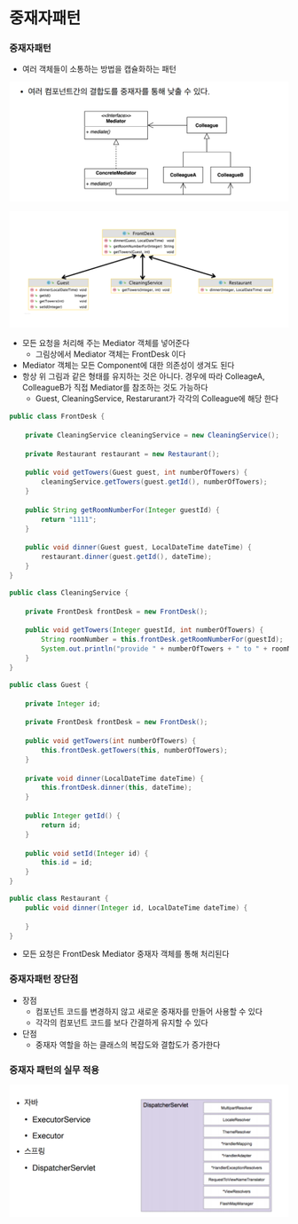 # 중재자패턴

### 중재자패턴

- 여러 객체들이 소통하는 방법을 캡슐화하는 패턴

![Untitled](mediator_img1.png)

![Untitled](mediator_img2.png)

- 모든 요청을 처리해 주는 Mediator 객체를 넣어준다
    - 그림상에서 Mediator 객체는 FrontDesk 이다
- Mediator 객체는 모든 Component에 대한 의존성이 생겨도 된다
- 항상 위 그림과 같은 형태를 유지하는 것은 아니다. 경우에 따라 ColleageA, ColleagueB가 직접 Mediator를 참조하는 것도 가능하다
    - Guest, CleaningService, Restarurant가 각각의 Colleague에 해당 한다
    

```java
public class FrontDesk {

    private CleaningService cleaningService = new CleaningService();

    private Restaurant restaurant = new Restaurant();

    public void getTowers(Guest guest, int numberOfTowers) {
        cleaningService.getTowers(guest.getId(), numberOfTowers);
    }

    public String getRoomNumberFor(Integer guestId) {
        return "1111";
    }

    public void dinner(Guest guest, LocalDateTime dateTime) {
        restaurant.dinner(guest.getId(), dateTime);
    }
}
```

```java
public class CleaningService {

    private FrontDesk frontDesk = new FrontDesk();

    public void getTowers(Integer guestId, int numberOfTowers) {
        String roomNumber = this.frontDesk.getRoomNumberFor(guestId);
        System.out.println("provide " + numberOfTowers + " to " + roomNumber);
    }
}
```

```java
public class Guest {

    private Integer id;

    private FrontDesk frontDesk = new FrontDesk();

    public void getTowers(int numberOfTowers) {
        this.frontDesk.getTowers(this, numberOfTowers);
    }

    private void dinner(LocalDateTime dateTime) {
        this.frontDesk.dinner(this, dateTime);
    }

    public Integer getId() {
        return id;
    }

    public void setId(Integer id) {
        this.id = id;
    }
}
```

```java
public class Restaurant {
    public void dinner(Integer id, LocalDateTime dateTime) {

    }
}
```

- 모든 요청은 FrontDesk Mediator 중재자 객체를 통해 처리된다

### 중재자패턴 장단점

- 장점
    - 컴포넌트 코드를 변경하지 않고 새로운 중재자를 만들어 사용할 수 있다
    - 각각의 컴포넌트 코드를 보다 간결하게 유지할 수 있다
- 단점
    - 중재자 역할을 하는 클래스의 복잡도와 결합도가 증가한다

### 중재자 패턴의 실무 적용

![Untitled](mediator_img3.png)